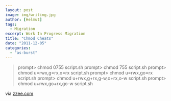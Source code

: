 ```yaml
---
layout: post
image: img/writing.jpg
author: [Helmut]
tags:
  - Migration
excerpt: Work In Progress Migration
title: "Chmod Cheats"
date: "2011-12-05"
categories: 
  - "as-burst"
---
```


> prompt> chmod 0755 script.sh prompt> chmod 755 script.sh prompt> chmod u=rwx,g=rx,o=rx script.sh prompt> chmod u=rwx,go=rx script.sh prompt> chmod u+rwx,g+rx,g-w,o+rx,o-w script.sh prompt> chmod u+rwx,go+rx,go-w script.sh

via [zzee.com](http://www.zzee.com/solutions/chmod-help.shtml)
